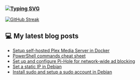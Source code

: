 ### [![Typing SVG](https://readme-typing-svg.herokuapp.com/?lines=Hello+World.+👋)](https://git.io/typing-svg)

[![GitHub Streak](https://github-readme-streak-stats.herokuapp.com/?user=fullmetalbrackets&background=08083a&dates=b3e4ff&currStreakNum=fe10bf&sideNums=fe10bf&stroke=fe10bf&ring=ff8f1f&sideLabels=ff8f1f&fire=fcf645&currStreakLabel=fe10bf&hide_border=true)](https://git.io/streak-stats)

## 💻 My latest blog posts
<!-- BLOG-POST-LIST:START -->
- [Setup self-hosted Plex Media Server in Docker](https://arieldiaz.codes/blog/setting-up-plex-in-docker/)
- [PowerShell commands cheat sheet](https://arieldiaz.codes/blog/powershell-commands-cheat-cheat/)
- [Set up and configure Pi-Hole for network-wide ad blocking](https://arieldiaz.codes/blog/set-up-pihole-on-linux/)
- [Set a static IP in Debian](https://arieldiaz.codes/blog/set-static-ip-debian/)
- [Install sudo and setup a sudo account in Debian](https://arieldiaz.codes/blog/install-and-use-sudo-debian/)
<!-- BLOG-POST-LIST:END -->
